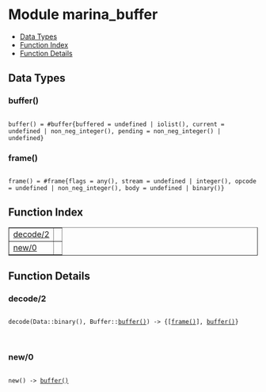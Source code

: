 

# Module marina_buffer #
* [Data Types](#types)
* [Function Index](#index)
* [Function Details](#functions)



<a name="types"></a>

## Data Types ##




### <a name="type-buffer">buffer()</a> ###



<pre><code>
buffer() = #buffer{buffered = undefined | iolist(), current = undefined | non_neg_integer(), pending = non_neg_integer() | undefined}
</code></pre>





### <a name="type-frame">frame()</a> ###



<pre><code>
frame() = #frame{flags = any(), stream = undefined | integer(), opcode = undefined | non_neg_integer(), body = undefined | binary()}
</code></pre>


<a name="index"></a>

## Function Index ##


<table width="100%" border="1" cellspacing="0" cellpadding="2" summary="function index"><tr><td valign="top"><a href="#decode-2">decode/2</a></td><td></td></tr><tr><td valign="top"><a href="#new-0">new/0</a></td><td></td></tr></table>


<a name="functions"></a>

## Function Details ##

<a name="decode-2"></a>

### decode/2 ###


<pre><code>
decode(Data::binary(), Buffer::<a href="#type-buffer">buffer()</a>) -&gt; {[<a href="#type-frame">frame()</a>], <a href="#type-buffer">buffer()</a>}
</code></pre>
<br />


<a name="new-0"></a>

### new/0 ###


<pre><code>
new() -&gt; <a href="#type-buffer">buffer()</a>
</code></pre>
<br />


